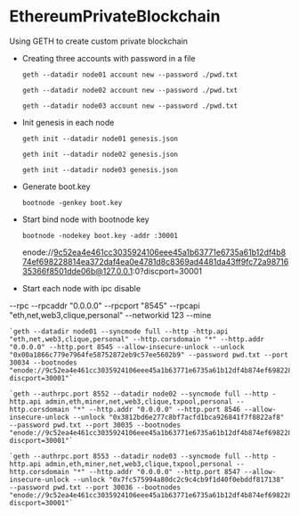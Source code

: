 # EthereumPrivateBlockchain

Using GETH to create custom private blockchain

* Creating three accounts with password in a file

    `geth --datadir node01 account new --password ./pwd.txt`

    `geth --datadir node02 account new --password ./pwd.txt`

    `geth --datadir node03 account new --password ./pwd.txt`

* Init genesis in each node

    `geth init --datadir node01 genesis.json`

    `geth init --datadir node02 genesis.json`

    `geth init --datadir node03 genesis.json`

* Generate boot.key

    `bootnode -genkey boot.key`

* Start bind node with bootnode key

    `bootnode -nodekey boot.key -addr :30001`
    
    enode://9c52ea4e461cc3035924106eee45a1b63771e6735a61b12df4b874ef698228814ea372daf4ea0e4781d8c8369ad4481da43ff9fc72a9871635366f8501dde06b@127.0.0.1:0?discport=30001

* Start each node with ipc disable

--rpc --rpcaddr "0.0.0.0" --rpcport "8545" --rpcapi "eth,net,web3,clique,personal" --networkid 123 --mine


    `geth --datadir node01 --syncmode full --http -http.api  "eth,net,web3,clique,personal" --http.corsdomain "*" --http.addr "0.0.0.0" --http.port 8545 --allow-insecure-unlock --unlock "0x00a1866c779e7964fe58752872eb9c57ee5602b9" --password pwd.txt --port 30034 --bootnodes "enode://9c52ea4e461cc3035924106eee45a1b63771e6735a61b12df4b874ef698228814ea372daf4ea0e4781d8c8369ad4481da43ff9fc72a9871635366f8501dde06b@127.0.0.1:0?discport=30001"`

    `geth --authrpc.port 8552 --datadir node02 --syncmode full --http -http.api admin,eth,miner,net,web3,clique,txpool,personal --http.corsdomain "*" --http.addr "0.0.0.0" --http.port 8546 --allow-insecure-unlock --unlock "0x3812bd6e277c8bf7acfd1bca926841f7f8822af8" --password pwd.txt --port 30035 --bootnodes "enode://9c52ea4e461cc3035924106eee45a1b63771e6735a61b12df4b874ef698228814ea372daf4ea0e4781d8c8369ad4481da43ff9fc72a9871635366f8501dde06b@127.0.0.1:0?discport=30001"`

    `geth --authrpc.port 8553 --datadir node03 --syncmode full --http -http.api admin,eth,miner,net,web3,clique,txpool,personal --http.corsdomain "*" --http.addr "0.0.0.0" --http.port 8547 --allow-insecure-unlock --unlock "0x7fc575994a80dc2c9c4cb9f1d40f0ebddf817138" --password pwd.txt --port 30036 --bootnodes "enode://9c52ea4e461cc3035924106eee45a1b63771e6735a61b12df4b874ef698228814ea372daf4ea0e4781d8c8369ad4481da43ff9fc72a9871635366f8501dde06b@127.0.0.1:0?discport=30001"`

